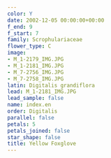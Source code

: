 ```yaml
---
color: Y
date: 2002-12-05 00:00:00+00:00
f_end: 9
f_start: 7
family: Scrophulariaceae
flower_type: C
image:
- M_1-2179_IMG.JPG
- M_1-2181_IMG.JPG
- M_7-2756_IMG.JPG
- M_7-2758_IMG.JPG
latin: Digitalis grandiflora
lead: M_1-2181_IMG.JPG
lead_sample: false
name: index.en
order: Digitalis
parallel: false
petals: 5
petals_joined: false
star_shape: false
title: Yellow Foxglove
---
```

